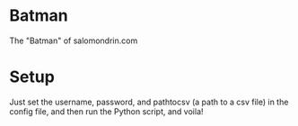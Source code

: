 # Batman
The "Batman" of salomondrin.com
# Setup
Just set the username, password, and pathtocsv (a path to a csv file) in the config file, and then run the Python script, and voila!

